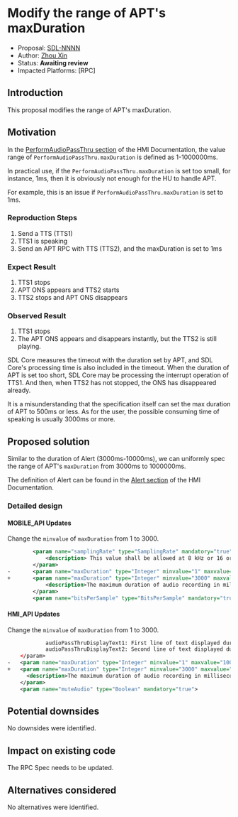 # Modify the range of APT's maxDuration

* Proposal: [SDL-NNNN](NNNN-modify-the-range-of-APT's-maxDuration.md)
* Author: [Zhou Xin](https://github.com/zhouxin627)
* Status: **Awaiting review**
* Impacted Platforms: [RPC]

## Introduction
This proposal modifies the range of APT's maxDuration.

## Motivation
In the [PerformAudioPassThru section](https://smartdevicelink.com/en/guides/hmi/ui/performaudiopassthru/) of the HMI Documentation, the value range of `PerformAudioPassThru.maxDuration` is defined as 1-1000000ms.


In practical use, if the `PerformAudioPassThru.maxDuration` is set too small, for instance, 1ms, then it is obviously not enough for the HU to handle APT.

For example, this is an issue if `PerformAudioPassThru.maxDuration` is set to 1ms.


### Reproduction Steps
1. Send a TTS (TTS1)
2. TTS1 is speaking
3. Send an APT RPC with TTS (TTS2), and the maxDuration is set to 1ms


### Expect Result
1. TTS1 stops
2. APT ONS appears and TTS2 starts
3. TTS2 stops and APT ONS disappears

### Observed Result
1. TTS1 stops
2. The APT ONS appears and disappears instantly, but the TTS2 is still playing.


SDL Core measures the timeout with the duration set by APT, and SDL Core's processing time is also included in the timeout. When the duration of APT is set too short, SDL Core may be processing the interrupt operation of TTS1. And then, when TTS2 has not stopped, the ONS has disappeared already.


It is a misunderstanding that the specification itself can set the max duration of APT to 500ms or less. As for the user, the possible consuming time of speaking is usually 3000ms or more.



## Proposed solution
Similar to the duration of Alert (3000ms-10000ms), we can uniformly spec the range of APT's `maxDuration` from 3000ms to 1000000ms.

The definition of Alert can be found in the [Alert section](https://smartdevicelink.com/en/guides/hmi/ui/alert/) of the HMI Documentation.


### Detailed design
#### MOBILE_API Updates
Change the `minvalue` of `maxDuration` from 1 to 3000.
```xml
        <param name="samplingRate" type="SamplingRate" mandatory="true">
            <description> This value shall be allowed at 8 kHz or 16 or 22 or 44 kHz.</description>
        </param>
-       <param name="maxDuration" type="Integer" minvalue="1" maxvalue="1000000" mandatory="true">
+       <param name="maxDuration" type="Integer" minvalue="3000" maxvalue="1000000" mandatory="true">
            <description>The maximum duration of audio recording in milliseconds. </description>
        </param>
        <param name="bitsPerSample" type="BitsPerSample" mandatory="true">
```

#### HMI_API Updates
Change the `minvalue` of `maxDuration` from 1 to 3000.
```xml
            audioPassThruDisplayText1: First line of text displayed during audio capture.
            audioPassThruDisplayText2: Second line of text displayed during audio capture.</description>
    </param>
-   <param name="maxDuration" type="Integer" minvalue="1" maxvalue="1000000" mandatory="true">
+   <param name="maxDuration" type="Integer" minvalue="3000" maxvalue="1000000" mandatory="true">
      <description>The maximum duration of audio recording in milliseconds. If not provided, the recording should be performed until EndAudioPassThru arrives.</description>
    </param>
    <param name="muteAudio" type="Boolean" mandatory="true">
```

## Potential downsides
No downsides were identified.

## Impact on existing code
The RPC Spec needs to be updated.

## Alternatives considered
No alternatives were identified.
